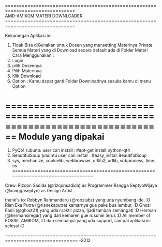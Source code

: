 ===============================================================================<br>
AMD-AMIKOM MATERI DOWNLOADER <br>
===============================================================================<br>

Kekurangan Aplikasi ini: <br>
1. Tidak Bisa diGunakan untuk Dosen yang mensetting Materinya Private<br>
Semua Materi yang di Download secara default ada di Folder Materi
Cara Menggunakan : <br>
1. Login
2. pilih Dosennya
3. Pilih Materinya
4. Klik Download
5. Option : Kamu dapat ganti Folder Downloadnya sesuka kamu di menu Option

================================================================================
Module yang dipakai
================================================================================

1. PyQt4 (ubuntu user can install : #apt-get install python-qt4
2. BeautifulSoup (ubuntu user can install : #easy_install BeautifulSoup
3. sys, mechanize, cookielib, webbrowser, urllib2, urllib, subprocess, time, os
================================================================================

Crew:
Rizqon Sadida (@rizqonsadida) as Programmer
Rangga SeptyoWijaya (@ranggaseptyo) as Design Artist

thank's to:
Robbyn Rahmandaru (@robzlabz) yang uda nyumbang ide. :D
Rian Eka Putra (@rianekaputra) kamarnya gue pake bua lembur, :D
Ghozi Fadli (@ghost21) yang uda nraktir pizza, (jadi tambah semangat) :D
Herman (@hermansiregar) yang dari kemaren gue rusuhin terus :D
All member of FOSSIL AMIKOM, :D
dan semuanya yang uda support, sampai aplikasi ini selesai :D 

================================================================================
-2012
